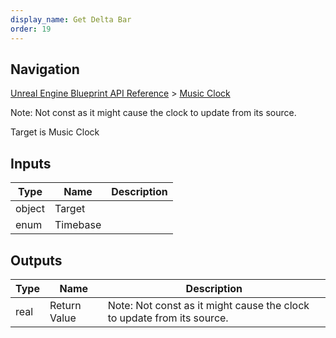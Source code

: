 ```yaml
---
display_name: Get Delta Bar
order: 19
---
```

## Navigation

[Unreal Engine Blueprint API Reference](https://dev.epicgames.com/documentation/en-us/unreal-engine/BlueprintAPI) > [Music Clock](https://dev.epicgames.com/documentation/en-us/unreal-engine/BlueprintAPI/MusicClock)

Note: Not const as it might cause the clock to update from its source.

Target is Music Clock

## Inputs

| Type | Name | Description |
| --- | --- | --- |
| object | Target |  |
| enum | Timebase |  |

## Outputs

| Type | Name | Description |
| --- | --- | --- |
| real | Return Value | Note: Not const as it might cause the clock to update from its source. |
